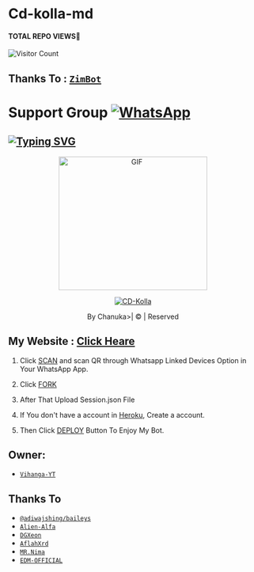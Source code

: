 # Cd-kolla-md
#### TOTAL REPO VIEWS📍
![Visitor Count](https://profile-counter.glitch.me/terror-boy/count.svg)

## Thanks To : [`ZimBot`](https://github.com/zim-bot/zimbot-v4)

# Support Group <a href="https://chat.whatsapp.com/GY0KN1dB5BA4FnGONu61h8"><img alt="WhatsApp" src="https://img.shields.io/badge/-Whatsapp%20Group-lightgrey?style=for-the-badge&logo=whatsapp&logoColor=white"/></a>

## [![Typing SVG](https://readme-typing-svg.herokuapp.com?font=Rockstar-ExtraBold&color=F33A6A&lines=WELCOME+TO+CD+Kolla+MD.;CREATED+BY+CHANUKA;THIS+IS+ANOTHER+BOT+COPY;THANKS+FOR+VISITING+MY+GIT)](https://git.io/typing-svg)

 </a>

</p>

<div align="center">

  <p align="center">

<img src="https://i.imgur.com/MrA8ewx.jpeg" alt="GIF" width="300" height="270"/>

</p>

  <p align="center">

<a href="#"><img title="CD-Kolla" src="https://img.shields.io/badge/Cdkolla-md-green?colorA=%23ff0000&colorB=%23017e40&style=for-the-badge"></a>

</p>

</div>

<p align="center">By Chanuka>| © | Reserved  </br> 
 
 ## My Website : [Click Heare](https://sites.google.com/view/vihangabot-md/vihangamd)

1. Click [SCAN](https://replit.com/@DGXeon/Cheems-Bot-Multi-Device-Qr-Code-Generator?output%20only=1&lite=1#index.js) and scan QR through Whatsapp Linked Devices Option in Your WhatsApp App.

2. Click [FORK](https://github.com/vihangayt0/VihangaBot-MD-V2/fork)

2. After That Upload Session.json File

3. If You don't have a account in [Heroku](https://signup.heroku.com/), Create a account.

5. Then Click [DEPLOY](https://heroku.com/deploy) Button To Enjoy My Bot.


## Owner:
* [`Vihanga-YT`](https://github.com/vihangayt0)

## Thanks To
* [`@adiwajshing/baileys`](https://github.com/adiwajshing/baileys)
* [`Alien-Alfa`](https://github.com/Alien-Alfa)
* [`DGXeon`](https://github.com/DGXeon)
* [`AflahXrd`](https://github.com/nexusNw)
* [`MR.Nima`](https://github.com/DarkMakerofc)
* [`EDM-OFFICIAL`](https://github.com/edm-official)
